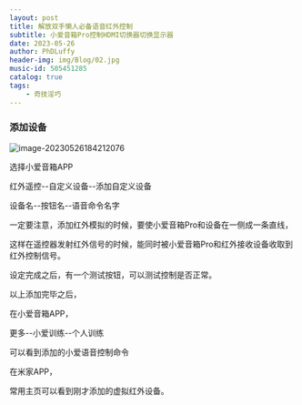 ```yaml
---
layout: post
title: 解放双手懒人必备语音红外控制
subtitle: 小爱音箱Pro控制HDMI切换器切换显示器
date: 2023-05-26
author: PhDLuffy
header-img: img/Blog/02.jpg
music-id: 505451285
catalog: true
tags:
    - 奇技淫巧
---
```


### 添加设备

![image-20230526184212076](https://fastly.jsdelivr.net/gh/PhDLuffy/PicGo@master/img/202305261842331.png)

选择小爱音箱APP

红外遥控--自定义设备--添加自定义设备

设备名--按钮名--语音命令名字

一定要注意，添加红外模拟的时候，要使小爱音箱Pro和设备在一侧成一条直线，

这样在遥控器发射红外信号的时候，能同时被小爱音箱Pro和红外接收设备收取到红外控制信号。

设定完成之后，有一个测试按钮，可以测试控制是否正常。



以上添加完毕之后，



在小爱音箱APP，

更多--小爱训练--个人训练

可以看到添加的小爱语音控制命令



在米家APP，

常用主页可以看到刚才添加的虚拟红外设备。

